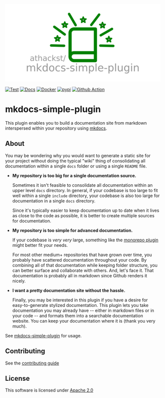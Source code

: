 ![mkdocs-simple-plugin](https://github.com/athackst/mkdocs-simple-plugin/raw/main/media/mkdocs-simple-plugin.png)

[![Test](https://github.com/athackst/mkdocs-simple-plugin/actions/workflows/test.yml/badge.svg?branch=main)](https://github.com/athackst/mkdocs-simple-plugin/actions/workflows/test.yml)
[![Docs](https://github.com/athackst/mkdocs-simple-plugin/actions/workflows/publish_docs.yml/badge.svg?branch=main)](https://github.com/athackst/mkdocs-simple-plugin/actions/workflows/publish_docs.yml)
[![Docker](https://img.shields.io/docker/pulls/althack/mkdocs-simple-plugin)](https://hub.docker.com/r/althack/mkdocs-simple-plugin) 
[![pypi](https://img.shields.io/pypi/dm/mkdocs-simple-plugin?label=pypi%20downloads&color=blue)](https://pypi.org/project/mkdocs-simple-plugin/) 
[![Github Action](https://img.shields.io/badge/github%20action-download-blue)](https://github.com/marketplace/actions/mkdocs-simple-action)

# mkdocs-simple-plugin

This plugin enables you to build a documentation site from markdown interspersed within your repository using [mkdocs](https://www.mkdocs.org/).

## About

You may be wondering why you would want to generate a static site for your project without doing the typical "wiki" thing of consolidating all documentation within a single `docs` folder or using a single `README` file.

* **My repository is too big for a single documentation source.**

    Sometimes it isn't feasible to consolidate all documentation within an upper level `docs` directory.  In general, if your codebase is too large to fit well within a single `include` directory, your codebase is also too large for documentation in a single `docs` directory.  

    Since it's typically easier to keep documentation up to date when it lives as close to the code as possible, it is better to create multiple sources for documentation.

* **My repository is too simple for advanced documentation.**

    If your codebase is _very very_ large, something like the [monorepo plugin](https://github.com/spotify/mkdocs-monorepo-plugin) might better fit your needs.

    For most other medium+ repositories that have grown over time, you probably have scattered documentation throughout your code.  By combining all of that documentation while keeping folder structure, you can better surface and collaborate with others. And, let's face it.  That documentation is probably all in markdown since Github renders it nicely.

* **I want a pretty documentation site without the hassle.**

    Finally, you may be interested in this plugin if you have a desire for easy-to-generate stylized documentation.  This plugin lets you take documentation you may already have -- either in markdown files or in your code -- and formats them into a searchable documentation website.  You can keep your documentation where it is (thank you very much).

See [mkdocs-simple-plugin](https://www.althack.dev/mkdocs-simple-plugin/latest/mkdocs_simple_plugin/plugin) for usage.

## Contributing

See the [contributing guide](https://www.althack.dev/mkdocs-simple-plugin/latest/CONTRIBUTING)

## License

This software is licensed under [Apache 2.0](https://www.althack.dev/mkdocs-simple-plugin/latest/LICENSE)
